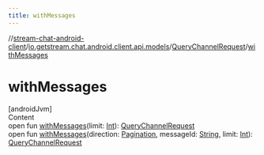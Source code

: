 ```yaml
---
title: withMessages
---
```

//[stream-chat-android-client](../../../index.md)/[io.getstream.chat.android.client.api.models](../index.md)/[QueryChannelRequest](index.md)/[withMessages](withMessages.md)



# withMessages  
[androidJvm]  
Content  
open fun [withMessages](withMessages.md)(limit: [Int](https://kotlinlang.org/api/latest/jvm/stdlib/kotlin/-int/index.html)): [QueryChannelRequest](index.md)  
open fun [withMessages](withMessages.md)(direction: [Pagination](../Pagination/index.md), messageId: [String](https://kotlinlang.org/api/latest/jvm/stdlib/kotlin/-string/index.html), limit: [Int](https://kotlinlang.org/api/latest/jvm/stdlib/kotlin/-int/index.html)): [QueryChannelRequest](index.md)  



